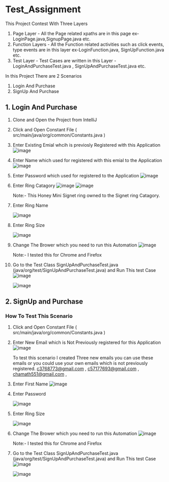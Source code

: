 # Test_Assignment

This Project Contest With Three Layers

1. Page Layer - All the Page related xpaths are in this page ex- LoginPage.java,SignupPage.java  etc.
2. Function Layers - All the Function related activities such as click events, type events are in this layer ex-LoginFunction.java, SignUpFunction.java  etc.
3. Test Layer - Test Cases are written in this Layer - LoginAndPurchaseTest.java , SignUpAndPurchaseTest.java  etc.

In this Project There are 2 Scenarios

1. Login And Purchase
2. SignUp And Purchase

## 1. Login And Purchase

1. Clone and Open the Project from IntelliJ
2. Click and Open Constant File ( src/main/java/org/common/Constants.java )
3. Enter Existing Emial whcih is previosly Registered with this Application
   ![image](https://github.com/chamathf/Test_Assignment/assets/17542846/1034cabc-31f7-4b7f-9565-d8c52f143c8b)
4. Enter Name which used for registered with this emial to the Application
   ![image](https://github.com/chamathf/Test_Assignment/assets/17542846/ae6302c3-42e9-4a50-a2ff-e1ef36bb12df)

5. Enter Password which used for registered  to the Application
   ![image](https://github.com/chamathf/Test_Assignment/assets/17542846/543ae219-79c9-4a75-906f-9169c6239ea1)

6. Enter Ring Catagory
   ![image](https://github.com/chamathf/Test_Assignment/assets/17542846/fac2c762-3b7a-4ed9-88bb-3a769af31231)
   ![image](https://github.com/chamathf/Test_Assignment/assets/17542846/5b5578bf-5e8b-449e-b9ac-00ba36fa1530)

   Note:- This Honey Mini Signet ring owned to the Signet ring Catagory.

7. Enter Ring Name

	 ![image](https://github.com/chamathf/Test_Assignment/assets/17542846/65a80e04-d5ec-47cb-8e0a-e48309742ddb)

8. Enter Ring Size

	 ![image](https://github.com/chamathf/Test_Assignment/assets/17542846/ab6ef0d0-a952-4364-add0-754a5343b583)

9. Change The Brower which you need to run this Automation
   ![image](https://github.com/chamathf/Test_Assignment/assets/17542846/5f8df191-5b66-47fd-8287-e45b441862bd)

	 Note:- I tested this for Chrome and Firefox 

10. Go to the Test Class SignUpAndPurchaseTest.java (java/org/test/SignUpAndPurchaseTest.java) and Run This test Case
    ![image](https://github.com/chamathf/Test_Assignment/assets/17542846/72007729-21ee-4226-a428-73e6d24dd714)

    ![image](https://github.com/chamathf/Test_Assignment/assets/17542846/c881a50f-f0ff-4ba3-8d46-fdcfcc54645e)



   


## 2. SignUp and Purchase

### How To Test This Scenario

1. Click and Open Constant File ( src/main/java/org/common/Constants.java )
2. Enter New Email which is Not Previously registered for this Application
   ![image](https://github.com/chamathf/Test_Assignment/assets/17542846/1034cabc-31f7-4b7f-9565-d8c52f143c8b)

   To test this scenario I created Three new emails you can use these emails or you could use your own emails which is not previously registered.
   c3768773@gmail.com ,
   c57177693@gmail.com , 
   chamath551@gmail.com ,

4. Enter First Name
   ![image](https://github.com/chamathf/Test_Assignment/assets/17542846/ae6302c3-42e9-4a50-a2ff-e1ef36bb12df)

5. Enter Password

	 ![image](https://github.com/chamathf/Test_Assignment/assets/17542846/543ae219-79c9-4a75-906f-9169c6239ea1)

6. Enter Ring Size

	 ![image](https://github.com/chamathf/Test_Assignment/assets/17542846/ab6ef0d0-a952-4364-add0-754a5343b583)

7. Change The Brower which you need to run this Automation
   ![image](https://github.com/chamathf/Test_Assignment/assets/17542846/5f8df191-5b66-47fd-8287-e45b441862bd)

   Note:- I tested this for Chrome and Firefox 

8. Go to the Test Class SignUpAndPurchaseTest.java (java/org/test/SignUpAndPurchaseTest.java) and Run This test Case
   ![image](https://github.com/chamathf/Test_Assignment/assets/17542846/e59e87f0-323a-415b-be5a-6ecb7e4fdbec)

    ![image](https://github.com/chamathf/Test_Assignment/assets/17542846/ad44b0b0-c35b-4aea-a9ec-36cbe5263406)










